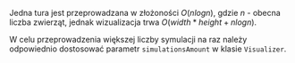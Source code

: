Jedna tura jest przeprowadzana w złożoności $O(nlogn)$, gdzie $n$ - obecna liczba zwierząt, jednak wizualizacja trwa $O(width*height + nlogn)$.

W celu przeprowadzenia większej liczby symulacji na raz należy odpowiednio dostosować parametr `simulationsAmount` w klasie `Visualizer`.
